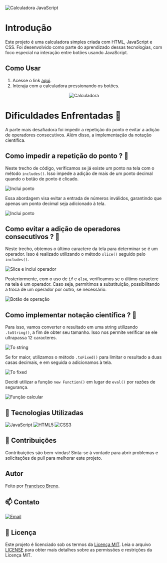 ![Calculadora JavaScript](./imagens/Calculadora-JavaScript-2.png)

# Introdução

Este projeto é uma calculadora simples criada com HTML, JavaScript e CSS. Foi desenvolvido como parte do aprendizado dessas tecnologias, com foco especial na interação entre botões usando JavaScript.

## Como Usar

1. Acesse o link [aqui](https://brenolira01.github.io/Calculadora-Javascript/).
2. Interaja com a calculadora pressionando os botões.

<div align="center">
  <img src="./imagens/Calculadora-imagem-2.png" alt="Calculadora">
</div>

# Dificuldades Enfrentadas 💪

A parte mais desafiadora foi impedir a repetição do ponto e evitar a adição de operadores consecutivos. Além disso, a implementação da notação científica.

## Como impedir a repetição do ponto ? 🤔

Neste trecho de código, verificamos se já existe um ponto na tela com o método `includes()`. Isso impede a adição de mais de um ponto decimal quando o botão de ponto é clicado.

![Inclui ponto](./imagens/readme/includes-ponto.png)

Essa abordagem visa evitar a entrada de números inválidos, garantindo que apenas um ponto decimal seja adicionado à tela.

![Inclui ponto](./imagens/readme/Escrever-ponto.png)

## Como evitar a adição de operadores consecutivos ? 🤔

Neste trecho, obtemos o último caractere da tela para determinar se é um operador. Isso é realizado utilizando o método `slice()` seguido pelo `includes()`.

![Slice e inclui operador](./imagens/readme/slice-includes-operador.png)

Posteriormente, com o uso de `if` e `else`, verificamos se o último caractere na tela é um operador. Caso seja, permitimos a substituição, possibilitando a troca de um operador por outro, se necessário.

![Botão de operação](./imagens/readme/Botão-de-operação.png)

## Como implementar notação científica ? 🤔

Para isso, vamos converter o resultado em uma string utilizando `.toString()`, a fim de obter seu tamanho. Isso nos permite verificar se ele ultrapassa 12 caracteres.

![To string](./imagens/readme/to.string.png)

Se for maior, utilizamos o método `.toFixed()` para limitar o resultado a duas casas decimais, e em seguida o adicionamos à tela.

![To fixed](./imagens/readme/to.fixed.png)

Decidi utilizar a função `new Function()` em lugar de `eval()` por razões de segurança.

![Função calcular](./imagens/readme/Função-calcular.png)

## 🧠 Tecnologias Utilizadas

![JavaScript](https://img.shields.io/badge/javascript-%23323330.svg?style=for-the-badge&logo=javascript&logoColor=%23F7DF1E) ![HTML5](https://img.shields.io/badge/html5-%23E34F26.svg?style=for-the-badge&logo=html5&logoColor=white) ![CSS3](https://img.shields.io/badge/css3-%231572B6.svg?style=for-the-badge&logo=css3&logoColor=white)

## 🌱 Contribuições

Contribuições são bem-vindas! Sinta-se à vontade para abrir problemas e solicitações de pull para melhorar este projeto.

## Autor

Feito por [Francisco Breno](https://www.linkedin.com/in/breno-lira-perfil).

## 📫 Contato

[![Email](https://img.shields.io/badge/Gmail-D14836?style=for-the-badge&logo=gmail&logoColor=white)](mailto:franciscobrenolira@gmail.com)

## 📄 Licença

Este projeto é licenciado sob os termos da [Licença MIT](/LICENSE.txt).
Leia o arquivo [LICENSE](/LICENSE.txt) para obter mais detalhes sobre as permissões e restrições da Licença MIT.
